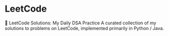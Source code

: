 # LeetCode
🚀 LeetCode Solutions: My Daily DSA Practice A curated collection of my solutions to problems on LeetCode, implemented primarily in Python / Java. 
